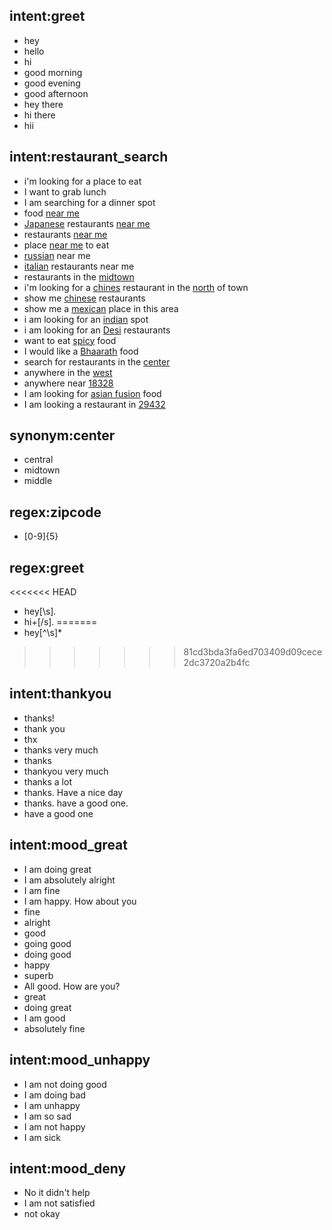 ## intent:greet
- hey
- hello
- hi
- good morning
- good evening
- good afternoon
- hey there
- hi there
- hii

## intent:restaurant_search
- i'm looking for a place to eat
- I want to grab lunch 
- I am searching for a dinner spot
- food [near me](location)
- [Japanese](cuisine) restaurants [near me](location)
- restaurants [near me](location)
- place [near me](location) to eat
- [russian](cuisine) near me
- [italian](cuisine) restaurants near me
- restaurants in the [midtown](location)
- i'm looking for a [chines](cuisine:chinese) restaurant in the [north](location) of town
- show me [chinese](cuisine) restaurants
- show me a [mexican](cuisine) place in this area
- i am looking for an [indian](cuisine) spot
- i am looking for an [Desi](cuisine:indian) restaurants
- want to eat [spicy](cuisine:indian) food
- I would like a [Bhaarath](cuisine:indian) food
- search for restaurants in the [center](location)
- anywhere in the [west](location)
- anywhere near [18328](zipcode)
- I am looking for [asian fusion](cuisine) food
- I am looking a restaurant in [29432](zipcode)

## synonym:center
- central
- midtown
- middle

## regex:zipcode
- [0-9]{5}

## regex:greet
<<<<<<< HEAD
- hey[\s]*.*
- hi+[/s]*.*
=======
- hey[^\s]*
>>>>>>> 81cd3bda3fa6ed703409d09cece2dc3720a2b4fc

## intent:thankyou
- thanks!
- thank you
- thx
- thanks very much
- thanks
- thankyou very much
- thanks a lot
- thanks. Have a nice day
- thanks. have a good one.
- have a good one

## intent:mood_great
- I am doing great
- I am absolutely alright
- I am fine
- I am happy. How about you
- fine
- alright
- good
- going good
- doing good
- happy
- superb
- All good. How are you?
- great
- doing great
- I am good
- absolutely fine

## intent:mood_unhappy
- I am not doing good
- I am doing bad
- I am unhappy
- I am so sad
- I am not happy
- I am sick

## intent:mood_deny
- No it didn't help
- I am not satisfied
- not okay

